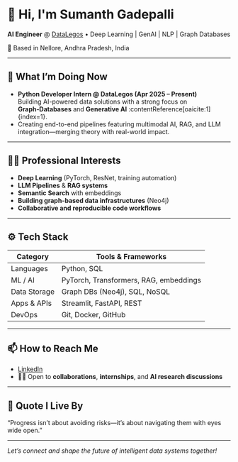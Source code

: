 # 👋 Hi, I'm Sumanth Gadepalli

**AI Engineer** @ [DataLegos](https://www.linkedin.com/company/datalegos) • Deep Learning | GenAI | NLP | Graph Databases

📍 Based in Nellore, Andhra Pradesh, India

---

## 🔭 What I’m Doing Now

- **Python Developer Intern @ DataLegos (Apr 2025 – Present)**  
  Building AI-powered data solutions with a strong focus on **Graph‑Databases** and **Generative AI** :contentReference[oaicite:1]{index=1}.
- Creating end-to-end pipelines featuring multimodal AI, RAG, and LLM integration—merging theory with real-world impact.

---

## 👨‍💻 Professional Interests

- **Deep Learning** (PyTorch, ResNet, training automation)
- **LLM Pipelines** & **RAG systems**
- **Semantic Search** with embeddings
- **Building graph-based data infrastructures** (Neo4j)
- **Collaborative and reproducible code workflows**

---

## ⚙️ Tech Stack

| Category        | Tools & Frameworks                     |
|----------------|----------------------------------------|
| Languages       | Python, SQL                            |
| ML / AI         | PyTorch, Transformers, RAG, embeddings |
| Data Storage    | Graph DBs (Neo4j), SQL, NoSQL          |
| Apps & APIs     | Streamlit, FastAPI, REST               |
| DevOps          | Git, Docker, GitHub                    |

---

## 📫 How to Reach Me

- [LinkedIn](https://www.linkedin.com/in/sumanth-gadepalli-265895234)
- 👨‍💻 Open to **collaborations**, **internships**, and **AI research discussions**

---

## 💬 Quote I Live By

“Progress isn’t about avoiding risks—it’s about navigating them with eyes wide open.” 

---

*Let’s connect and shape the future of intelligent data systems together!*

